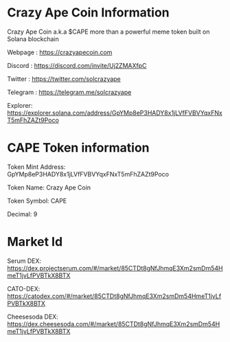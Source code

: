 # Crazy Ape Coin Information
Crazy Ape Coin a.k.a $CAPE more than a powerful meme token built on Solana blockchain

Webpage : https://crazyapecoin.com

Discord : https://discord.com/invite/Uj2ZMAXfpC

Twitter : https://twitter.com/solcrazyape

Telegram : https://telegram.me/solcrazyape

Explorer: https://explorer.solana.com/address/GpYMp8eP3HADY8x1jLVfFVBVYqxFNxT5mFhZAZt9Poco

# CAPE Token information
Token Mint Address: GpYMp8eP3HADY8x1jLVfFVBVYqxFNxT5mFhZAZt9Poco

Token Name: Crazy Ape Coin

Token Symbol: CAPE

Decimal: 9

# Market Id
Serum DEX: https://dex.projectserum.com/#/market/85CTDt8gNfJhmqE3Xm2smDm54HmeT1jvLfPVBTkX8BTX

CATO-DEX: https://catodex.com/#/market/85CTDt8gNfJhmqE3Xm2smDm54HmeT1jvLfPVBTkX8BTX

Cheesesoda DEX: https://dex.cheesesoda.com/#/market/85CTDt8gNfJhmqE3Xm2smDm54HmeT1jvLfPVBTkX8BTX
